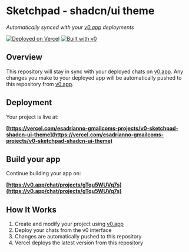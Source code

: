 # Sketchpad - shadcn/ui theme

*Automatically synced with your [v0.app](https://v0.app) deployments*

[![Deployed on Vercel](https://img.shields.io/badge/Deployed%20on-Vercel-black?style=for-the-badge&logo=vercel)](https://vercel.com/esadrianno-gmailcoms-projects/v0-sketchpad-shadcn-ui-theme)
[![Built with v0](https://img.shields.io/badge/Built%20with-v0.app-black?style=for-the-badge)](https://v0.app/chat/projects/gTqu5WUVq7s)

## Overview

This repository will stay in sync with your deployed chats on [v0.app](https://v0.app).
Any changes you make to your deployed app will be automatically pushed to this repository from [v0.app](https://v0.app).

## Deployment

Your project is live at:

**[https://vercel.com/esadrianno-gmailcoms-projects/v0-sketchpad-shadcn-ui-theme](https://vercel.com/esadrianno-gmailcoms-projects/v0-sketchpad-shadcn-ui-theme)**

## Build your app

Continue building your app on:

**[https://v0.app/chat/projects/gTqu5WUVq7s](https://v0.app/chat/projects/gTqu5WUVq7s)**

## How It Works

1. Create and modify your project using [v0.app](https://v0.app)
2. Deploy your chats from the v0 interface
3. Changes are automatically pushed to this repository
4. Vercel deploys the latest version from this repository